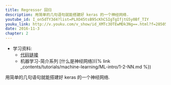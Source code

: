 ```yaml
---
title: Regressor 回归
description: 用简单的几句语句就能搭建好 keras 的一个神经网络.
youtube_id: I_on5dTY3d4?list=PLXO45tsB95cKhCSIgTgIfjtG5y0Bf_TIY
youku_link: http://v.youku.com/v_show/id_XMTc3OTEwMDk3Ng==.html?f=28505797&o=1
date: 2016-11-3
chapter: 2
---
```

* 学习资料:
  * [代码链接](https://github.com/MorvanZhou/tutorials/blob/master/kerasTUT/4-regressor_example.py)
  * 机器学习-简介系列 [什么是神经网络]({% link _contents/tutorials/machine-learning/ML-intro/1-2-NN.md %})
  
用简单的几句语句就能搭建好 keras 的一个神经网络.
